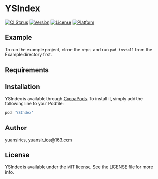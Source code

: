 # YSIndex

[![CI Status](https://img.shields.io/travis/yuansirios/YSIndex.svg?style=flat)](https://travis-ci.org/yuansirios/YSIndex)
[![Version](https://img.shields.io/cocoapods/v/YSIndex.svg?style=flat)](https://cocoapods.org/pods/YSIndex)
[![License](https://img.shields.io/cocoapods/l/YSIndex.svg?style=flat)](https://cocoapods.org/pods/YSIndex)
[![Platform](https://img.shields.io/cocoapods/p/YSIndex.svg?style=flat)](https://cocoapods.org/pods/YSIndex)

## Example

To run the example project, clone the repo, and run `pod install` from the Example directory first.

## Requirements

## Installation

YSIndex is available through [CocoaPods](https://cocoapods.org). To install
it, simply add the following line to your Podfile:

```ruby
pod 'YSIndex'
```

## Author

yuansirios, yuansir_ios@163.com

## License

YSIndex is available under the MIT license. See the LICENSE file for more info.
